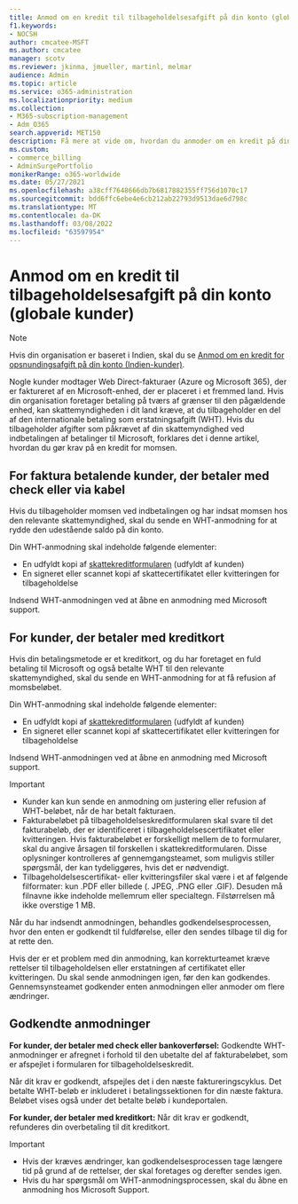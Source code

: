 ```yaml
---
title: Anmod om en kredit til tilbageholdelsesafgift på din konto (globale kunder)
f1.keywords:
- NOCSH
author: cmcatee-MSFT
ms.author: cmcatee
manager: scotv
ms.reviewer: jkinma, jmueller, martinl, melmar
audience: Admin
ms.topic: article
ms.service: o365-administration
ms.localizationpriority: medium
ms.collection:
- M365-subscription-management
- Adm_O365
search.appverid: MET150
description: Få mere at vide om, hvordan du anmoder om en kredit på din konto for at betale moms. Denne artikel gælder for kunder i hele verden med undtagelse af Indien.
ms.custom:
- commerce_billing
- AdminSurgePortfolio
monikerRange: o365-worldwide
ms.date: 05/27/2021
ms.openlocfilehash: a38cff7648666db7b6817882355ff756d1070c17
ms.sourcegitcommit: bdd6ffc6ebe4e6cb212ab22793d9513dae6d798c
ms.translationtype: MT
ms.contentlocale: da-DK
ms.lasthandoff: 03/08/2022
ms.locfileid: "63597954"
---
```

# <a name="request-a-credit-for-withholding-tax-on-your-account-global-customers"></a>Anmod om en kredit til tilbageholdelsesafgift på din konto (globale kunder)

> [!NOTE]
>
> Hvis din organisation er baseret i Indien, skal du se [Anmod om en kredit for opsnundingsafgift på din konto (Indien-kunder)](withholding-tax-credit-india.md).

Nogle kunder modtager Web Direct-fakturaer (Azure og Microsoft 365), der er faktureret af en Microsoft-enhed, der er placeret i et fremmed land. Hvis din organisation foretager betaling på tværs af grænser til den pågældende enhed, kan skattemyndigheden i dit land kræve, at du tilbageholder en del af den internationale betaling som erstatningsafgift (WHT). Hvis du tilbageholder afgifter som påkrævet af din skattemyndighed ved indbetalingen af betalinger til Microsoft, forklares det i denne artikel, hvordan du gør krav på en kredit for momsen.

## <a name="for-invoice-pay-customers-who-pay-by-check-or-wire"></a>For faktura betalende kunder, der betaler med check eller via kabel

Hvis du tilbageholder momsen ved indbetalingen og har indsat momsen hos den relevante skattemyndighed, skal du sende en WHT-anmodning for at rydde den udestående saldo på din konto.

Din WHT-anmodning skal indeholde følgende elementer:

- En udfyldt kopi af [skattekreditformularen](https://download.microsoft.com/download/a/a/f/aaf8306b-79d4-455b-975f-41ce9e67b9cb/wht%20credit%20form%20-%20global.docx) (udfyldt af kunden)
- En signeret eller scannet kopi af skattecertifikatet eller kvitteringen for tilbageholdelse

Indsend WHT-anmodningen ved at åbne en anmodning med Microsoft support.

## <a name="for-customers-who-pay-by-credit-card"></a>For kunder, der betaler med kreditkort

Hvis din betalingsmetode er et kreditkort, og du har foretaget en fuld betaling til Microsoft og også betalte WHT til den relevante skattemyndighed, skal du sende en WHT-anmodning for at få refusion af momsbeløbet.

Din WHT-anmodning skal indeholde følgende elementer:

- En udfyldt kopi af [skattekreditformularen](https://download.microsoft.com/download/a/a/f/aaf8306b-79d4-455b-975f-41ce9e67b9cb/wht%20credit%20form%20-%20global.docx) (udfyldt af kunden)
- En signeret eller scannet kopi af skattecertifikatet eller kvitteringen for tilbageholdelse

Indsend WHT-anmodningen ved at åbne en anmodning med Microsoft support.

> [!IMPORTANT]
>
> - Kunder kan kun sende en anmodning om justering eller refusion af WHT-beløbet, når de har betalt fakturaen.
> - Fakturabeløbet på tilbageholdelseskreditformularen skal svare til det fakturabeløb, der er identificeret i tilbageholdelsescertifikatet eller kvitteringen. Hvis fakturabeløbet er forskelligt mellem de to formularer, skal du angive årsagen til forskellen i skattekreditformularen. Disse oplysninger kontrolleres af gennemgangsteamet, som muligvis stiller spørgsmål, der kan tydeliggøres, hvis det er nødvendigt.
> - Tilbageholdelsescertifikat- eller kvitteringsfiler skal være i et af følgende filformater: kun .PDF eller billede (. JPEG, .PNG eller .GIF). Desuden må filnavne ikke indeholde mellemrum eller specialtegn. Filstørrelsen må ikke overstige 1 MB.

Når du har indsendt anmodningen, behandles godkendelsesprocessen, hvor den enten er godkendt til fuldførelse, eller den sendes tilbage til dig for at rette den.

Hvis der er et problem med din anmodning, kan korrekturteamet kræve rettelser til tilbageholdelsen eller erstatningen af certifikatet eller kvitteringen. Du skal sende anmodningen igen, før den kan godkendes. Gennemsynsteamet godkender enten anmodningen eller anmoder om flere ændringer.

## <a name="approved-requests"></a>Godkendte anmodninger

**For kunder, der betaler med check eller bankoverførsel:** Godkendte WHT-anmodninger er afregnet i forhold til den ubetalte del af fakturabeløbet, som er afspejlet i formularen for tilbageholdelseskredit.

Når dit krav er godkendt, afspejles det i den næste faktureringscyklus. Det betalte WHT-beløb er inkluderet i betalingssektionen for din næste faktura. Beløbet vises også under det betalte beløb i kundeportalen.

**For kunder, der betaler med kreditkort:** Når dit krav er godkendt, refunderes din overbetaling til dit kreditkort.

> [!IMPORTANT]
>
> - Hvis der kræves ændringer, kan godkendelsesprocessen tage længere tid på grund af de rettelser, der skal foretages og derefter sendes igen.
> - Hvis du har spørgsmål om WHT-anmodningsprocessen, skal du åbne en anmodning hos Microsoft Support.

